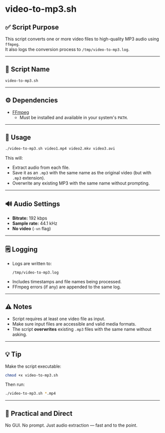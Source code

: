# video-to-mp3.sh

## ✅ Script Purpose
This script converts one or more video files to high-quality MP3 audio using `ffmpeg`.  
It also logs the conversion process to `/tmp/video-to-mp3.log`.

---

## 📄 Script Name
`video-to-mp3.sh`

---

## ⚙️ Dependencies
- [FFmpeg](https://ffmpeg.org/)
  - Must be installed and available in your system's `PATH`.

---

## 📝 Usage
```bash
./video-to-mp3.sh video1.mp4 video2.mkv video3.avi
```

This will:
- Extract audio from each file.
- Save it as an `.mp3` with the same name as the original video (but with `.mp3` extension).
- Overwrite any existing MP3 with the same name without prompting.

---

## 🔊 Audio Settings
- **Bitrate:** 192 kbps
- **Sample rate:** 44.1 kHz
- **No video** (`-vn` flag)

---

## 🗒️ Logging
- Logs are written to:
  ```
  /tmp/video-to-mp3.log
  ```
- Includes timestamps and file names being processed.
- FFmpeg errors (if any) are appended to the same log.

---

## ⚠️ Notes
- Script requires at least one video file as input.
- Make sure input files are accessible and valid media formats.
- The script **overwrites** existing `.mp3` files with the same name without asking.

---

## 💡 Tip
Make the script executable:
```bash
chmod +x video-to-mp3.sh
```

Then run:
```bash
./video-to-mp3.sh *.mp4
```

---

## 🧼 Practical and Direct
No GUI. No prompt. Just audio extraction — fast and to the point.
